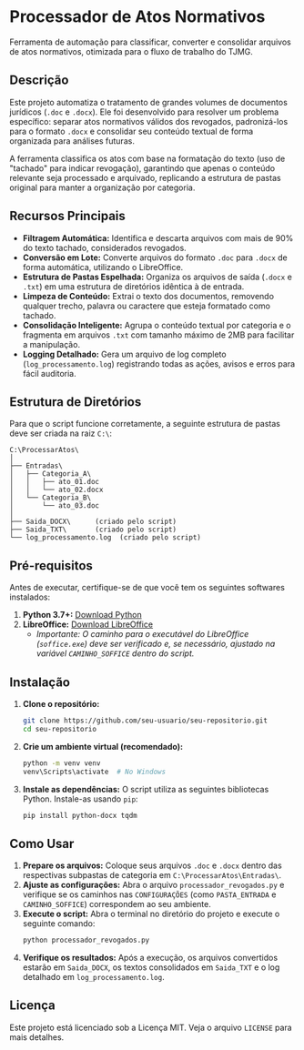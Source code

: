 # Processador de Atos Normativos

Ferramenta de automação para classificar, converter e consolidar arquivos de atos normativos, otimizada para o fluxo de trabalho do TJMG.

## Descrição

Este projeto automatiza o tratamento de grandes volumes de documentos jurídicos (`.doc` e `.docx`). Ele foi desenvolvido para resolver um problema específico: separar atos normativos válidos dos revogados, padronizá-los para o formato `.docx` e consolidar seu conteúdo textual de forma organizada para análises futuras.

A ferramenta classifica os atos com base na formatação do texto (uso de "tachado" para indicar revogação), garantindo que apenas o conteúdo relevante seja processado e arquivado, replicando a estrutura de pastas original para manter a organização por categoria.

## Recursos Principais

  - **Filtragem Automática:** Identifica e descarta arquivos com mais de 90% do texto tachado, considerados revogados.
  - **Conversão em Lote:** Converte arquivos do formato `.doc` para `.docx` de forma automática, utilizando o LibreOffice.
  - **Estrutura de Pastas Espelhada:** Organiza os arquivos de saída (`.docx` e `.txt`) em uma estrutura de diretórios idêntica à de entrada.
  - **Limpeza de Conteúdo:** Extrai o texto dos documentos, removendo qualquer trecho, palavra ou caractere que esteja formatado como tachado.
  - **Consolidação Inteligente:** Agrupa o conteúdo textual por categoria e o fragmenta em arquivos `.txt` com tamanho máximo de 2MB para facilitar a manipulação.
  - **Logging Detalhado:** Gera um arquivo de log completo (`log_processamento.log`) registrando todas as ações, avisos e erros para fácil auditoria.

## Estrutura de Diretórios

Para que o script funcione corretamente, a seguinte estrutura de pastas deve ser criada na raiz `C:\`:

```
C:\ProcessarAtos\
│
├── Entradas\
│   ├── Categoria_A\
│   │   ├── ato_01.doc
│   │   └── ato_02.docx
│   └── Categoria_B\
│       └── ato_03.doc
│
├── Saida_DOCX\      (criado pelo script)
├── Saida_TXT\       (criado pelo script)
└── log_processamento.log  (criado pelo script)
```

## Pré-requisitos

Antes de executar, certifique-se de que você tem os seguintes softwares instalados:

1.  **Python 3.7+:** [Download Python](https://www.python.org/downloads/)
2.  **LibreOffice:** [Download LibreOffice](https://www.google.com/search?q=https://www.libreoffice.org/download/download/)
      - *Importante: O caminho para o executável do LibreOffice (`soffice.exe`) deve ser verificado e, se necessário, ajustado na variável `CAMINHO_SOFFICE` dentro do script.*

## Instalação

1.  **Clone o repositório:**

    ```bash
    git clone https://github.com/seu-usuario/seu-repositorio.git
    cd seu-repositorio
    ```

2.  **Crie um ambiente virtual (recomendado):**

    ```bash
    python -m venv venv
    venv\Scripts\activate  # No Windows
    ```

3.  **Instale as dependências:**
    O script utiliza as seguintes bibliotecas Python. Instale-as usando `pip`:

    ```bash
    pip install python-docx tqdm
    ```

## Como Usar

1.  **Prepare os arquivos:** Coloque seus arquivos `.doc` e `.docx` dentro das respectivas subpastas de categoria em `C:\ProcessarAtos\Entradas\`.
2.  **Ajuste as configurações:** Abra o arquivo `processador_revogados.py` e verifique se os caminhos nas `CONFIGURAÇÕES` (como `PASTA_ENTRADA` e `CAMINHO_SOFFICE`) correspondem ao seu ambiente.
3.  **Execute o script:** Abra o terminal no diretório do projeto e execute o seguinte comando:
    ```bash
    python processador_revogados.py
    ```
4.  **Verifique os resultados:** Após a execução, os arquivos convertidos estarão em `Saida_DOCX`, os textos consolidados em `Saida_TXT` e o log detalhado em `log_processamento.log`.

## Licença

Este projeto está licenciado sob a Licença MIT. Veja o arquivo `LICENSE` para mais detalhes.
